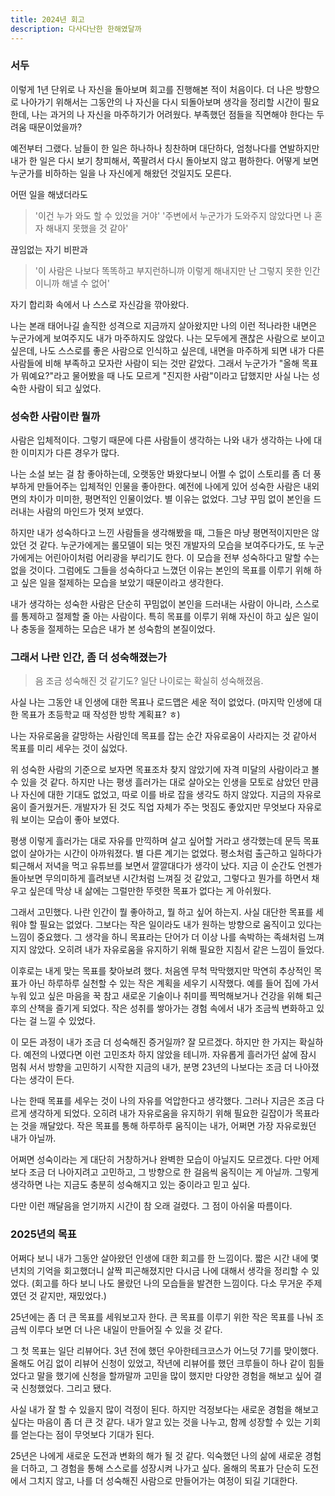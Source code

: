 ```yaml
---
title: 2024년 회고
description: 다사다난한 한해였달까
---
```


### 서두

이렇게 1년 단위로 나 자신을 돌아보며 회고를 진행해본 적이 처음이다. 더 나은 방향으로 나아가기 위해서는 그동안의 나 자신을 다시 되돌아보며 생각을 정리할 시간이 필요한데, 나는 과거의 나 자신을 마주하기가 어려웠다. 부족했던 점들을 직면해야 한다는 두려움 때문이었을까?

예전부터 그랬다. 남들이 한 일은 하나하나 칭찬하며 대단하다, 엄청나다를 연발하지만 내가 한 일은 다시 보기 창피해서, 쪽팔려서 다시 돌아보지 않고 폄하한다. 어떻게 보면 누군가를 비하하는 일을 나 자신에게 해왔던 것일지도 모른다.

어떤 일을 해냈더라도

> '이건 누가 와도 할 수 있었을 거야'
> '주변에서 누군가가 도와주지 않았다면 나 혼자 해내지 못했을 것 같아'

끊임없는 자기 비판과

> '이 사람은 나보다 똑똑하고 부지런하니까 이렇게 해내지만 난 그렇지 못한 인간이니까 해낼 수 없어'

자기 합리화 속에서 나 스스로 자신감을 깎아왔다.

나는 본래 태어나길 솔직한 성격으로 지금까지 살아왔지만 나의 이런 적나라한 내면은 누군가에게 보여주지도 내가 마주하지도 않았다. 나는 모두에게 괜찮은 사람으로 보이고 싶은데, 나도 스스로를 좋은 사람으로 인식하고 싶은데, 내면을 마주하게 되면 내가 다른 사람들에 비해 부족하고 모자란 사람이 되는 것만 같았다. 그래서 누군가가 "올해 목표가 뭐예요?"라고 물어봤을 때 나도 모르게 "진지한 사람"이라고 답했지만 사실 나는 성숙한 사람이 되고 싶었다.

### 성숙한 사람이란 뭘까

사람은 입체적이다. 그렇기 때문에 다른 사람들이 생각하는 나와 내가 생각하는 나에 대한 이미지가 다른 경우가 많다.

나는 소설 보는 걸 참 좋아하는데, 오랫동안 봐왔다보니 어쩔 수 없이 스토리를 좀 더 풍부하게 만들어주는 입체적인 인물을 좋아한다. 예전에 나에게 있어 성숙한 사람은 내외면의 차이가 미미한, 평면적인 인물이었다. 별 이유는 없었다. 그냥 꾸밈 없이 본인을 드러내는 사람의 마인드가 멋져 보였다.

하지만 내가 성숙하다고 느낀 사람들을 생각해봤을 때, 그들은 마냥 평면적이지만은 않았던 것 같다. 누군가에게는 롤모델이 되는 멋진 개발자의 모습을 보여주다가도, 또 누군가에게는 어린아이처럼 어리광을 부리기도 한다. 이 모습을 전부 성숙하다고 말할 수는 없을 것이다. 그럼에도 그들을 성숙하다고 느꼈던 이유는 본인의 목표를 이루기 위해 하고 싶은 일을 절제하는 모습을 보았기 때문이라고 생각한다.

내가 생각하는 성숙한 사람은 단순히 꾸밈없이 본인을 드러내는 사람이 아니라, 스스로를 통제하고 절제할 줄 아는 사람이다. 특히 목표를 이루기 위해 자신이 하고 싶은 일이나 충동을 절제하는 모습은 내가 본 성숙함의 본질이었다.

### 그래서 나란 인간, 좀 더 성숙해졌는가

> 음 조금 성숙해진 것 같기도? 일단 나이로는 확실히 성숙해졌음.

사실 나는 그동안 내 인생에 대한 목표나 로드맵은 세운 적이 없었다. (마지막 인생에 대한 목표가 초등학교 때 작성한 방학 계획표? ㅎ)

나는 자유로움을 갈망하는 사람인데 목표를 잡는 순간 자유로움이 사라지는 것 같아서 목표를 미리 세우는 것이 싫었다.

위 성숙한 사람의 기준으로 보자면 목표조차 찾지 않았기에 자격 미달의 사람이라고 볼 수 있을 것 같다. 하지만 나는 평생 흘러가는 대로 살아오는 인생을 모토로 삼았던 만큼 나 자신에 대한 기대도 없었고, 따로 이를 바로 잡을 생각도 하지 않았다. 지금의 자유로움이 즐거웠거든. 개발자가 된 것도 직업 자체가 주는 멋짐도 좋았지만 무엇보다 자유로워 보이는 모습이 좋아 보였다.

평생 이렇게 흘러가는 대로 자유를 만끽하며 살고 싶어할 거라고 생각했는데 문득 목표 없이 살아가는 시간이 아까워졌다. 별 다른 계기는 없었다. 평소처럼 출근하고 일하다가 퇴근해서 저녁을 먹고 유튜브를 보면서 깔깔대다가 생각이 났다. 지금 이 순간도 언젠가 돌아보면 무의미하게 흘려보낸 시간처럼 느껴질 것 같았고, 그렇다고 뭔가를 하면서 채우고 싶은데 막상 내 삶에는 그럴만한 뚜렷한 목표가 없다는 게 아쉬웠다.

그래서 고민했다. 나란 인간이 뭘 좋아하고, 뭘 하고 싶어 하는지. 사실 대단한 목표를 세워야 할 필요는 없었다. 그보다는 작은 일이라도 내가 원하는 방향으로 움직이고 있다는 느낌이 중요했다. 그 생각을 하니 목표라는 단어가 더 이상 나를 속박하는 족쇄처럼 느껴지지 않았다. 오히려 내가 자유로움을 유지하기 위해 필요한 지침서 같은 느낌이 들었다.

이후로는 내게 맞는 목표를 찾아보려 했다. 처음엔 무척 막막했지만 막연히 추상적인 목표가 아닌 하루하루 실천할 수 있는 작은 계획을 세우기 시작했다. 예를 들어 집에 가서 누워 있고 싶은 마음을 꾹 참고 새로운 기술이나 취미를 찍먹해보거나 건강을 위해 퇴근 후의 산책을 즐기게 되었다. 작은 성취를 쌓아가는 경험 속에서 내가 조금씩 변화하고 있다는 걸 느낄 수 있었다.

이 모든 과정이 내가 조금 더 성숙해진 증거일까? 잘 모르겠다. 하지만 한 가지는 확실하다. 예전의 나였다면 이런 고민조차 하지 않았을 테니까. 자유롭게 흘러가던 삶에 잠시 멈춰 서서 방향을 고민하기 시작한 지금의 내가, 분명 23년의 나보다는 조금 더 나아졌다는 생각이 든다.

나는 한때 목표를 세우는 것이 나의 자유를 억압한다고 생각했다. 그러나 지금은 조금 다르게 생각하게 되었다. 오히려 내가 자유로움을 유지하기 위해 필요한 길잡이가 목표라는 것을 깨달았다. 작은 목표를 통해 하루하루 움직이는 내가, 어쩌면 가장 자유로웠던 내가 아닐까.

어쩌면 성숙이라는 게 대단히 거창하거나 완벽한 모습이 아닐지도 모르겠다. 다만 어제보다 조금 더 나아지려고 고민하고, 그 방향으로 한 걸음씩 움직이는 게 아닐까. 그렇게 생각하면 나는 지금도 충분히 성숙해지고 있는 중이라고 믿고 싶다.

다만 이런 깨달음을 얻기까지 시간이 참 오래 걸렸다. 그 점이 아쉬울 따름이다.

### 2025년의 목표

어쩌다 보니 내가 그동안 살아왔던 인생에 대한 회고를 한 느낌이다. 짧은 시간 내에 몇 년치의 기억을 회고했더니 살짝 피곤해졌지만 다시금 나에 대해서 생각을 정리할 수 있었다. (회고를 하다 보니 나도 몰랐던 나의 모습들을 발견한 느낌이다. 다소 무거운 주제였던 것 같지만, 재밌었다.)

25년에는 좀 더 큰 목표를 세워보고자 한다. 큰 목표를 이루기 위한 작은 목표를 나눠 조금씩 이루다 보면 더 나은 내일이 만들어질 수 있을 것 같다.

그 첫 목표는 일단 리뷰어다. 3년 전에 했던 우아한테크코스가 어느덧 7기를 맞이했다. 올해도 어김 없이 리뷰어 신청이 있었고, 작년에 리뷰어를 했던 크루들이 하나 같이 힘들었다고 말을 했기에 신청을 할까말까 고민을 많이 했지만 다양한 경험을 해보고 싶어 결국 신청했었다. 그리고 됐다.

사실 내가 잘 할 수 있을지 많이 걱정이 된다. 하지만 걱정보다는 새로운 경험을 해보고 싶다는 마음이 좀 더 큰 것 같다. 내가 알고 있는 것을 나누고, 함께 성장할 수 있는 기회를 얻는다는 점이 무엇보다 기대가 된다.

25년은 나에게 새로운 도전과 변화의 해가 될 것 같다. 익숙했던 나의 삶에 새로운 경험을 더하고, 그 경험을 통해 스스로를 성장시켜 나가고 싶다. 올해의 목표가 단순히 도전에서 그치지 않고, 나를 더 성숙해진 사람으로 만들어가는 여정이 되길 기대한다.

